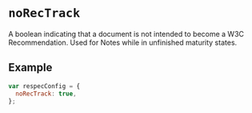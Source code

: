 # `noRecTrack`

A boolean indicating that a document is not intended to become a W3C Recommendation. Used for Notes while in unfinished maturity states.

## Example

```js "example": "Mark current spec not intentded for Recommendation track."
var respecConfig = {
  noRecTrack: true,
};
```

